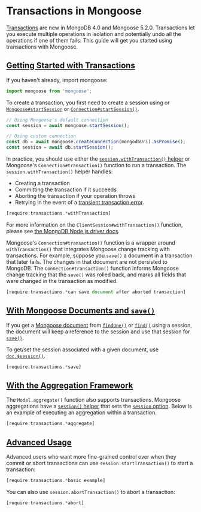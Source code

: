 # Transactions in Mongoose

[Transactions](https://www.mongodb.com/transactions) are new in MongoDB
4.0 and Mongoose 5.2.0. Transactions let you execute multiple operations
in isolation and potentially undo all the operations if one of them fails.
This guide will get you started using transactions with Mongoose.

<h2 id="getting-started-with-transactions"><a href="#getting-started-with-transactions">Getting Started with Transactions</a></h2>

If you haven't already, import mongoose:
```javascript
import mongoose from 'mongoose';
```

To create a transaction, you first need to create a session using or [`Mongoose#startSession`](api/mongoose.html#mongoose_Mongoose-startSession)
or [`Connection#startSession()`](api/connection.html#connection_Connection-startSession).

```javascript
// Using Mongoose's default connection
const session = await mongoose.startSession();

// Using custom connection
const db = await mongoose.createConnection(mongodbUri).asPromise();
const session = await db.startSession();
```

In practice, you should use either the [`session.withTransaction()` helper](https://mongodb.github.io/node-mongodb-native/3.2/api/ClientSession.html#withTransaction)
or Mongoose's `Connection#transaction()` function to run a transaction. The `session.withTransaction()` helper handles:

- Creating a transaction
- Committing the transaction if it succeeds
- Aborting the transaction if your operation throws
- Retrying in the event of a [transient transaction error](https://stackoverflow.com/questions/52153538/what-is-a-transienttransactionerror-in-mongoose-or-mongodb).

```javascript
[require:transactions.*withTransaction]
```

For more information on the `ClientSession#withTransaction()` function, please see
[the MongoDB Node.js driver docs](https://mongodb.github.io/node-mongodb-native/3.2/api/ClientSession.html#withTransaction).

Mongoose's `Connection#transaction()` function is a wrapper around `withTransaction()` that
integrates Mongoose change tracking with transactions.
For example, suppose you `save()` a document in a transaction that later fails.
The changes in that document are not persisted to MongoDB.
The `Connection#transaction()` function informs Mongoose change tracking that the `save()` was rolled back, and marks all fields that were changed in the transaction as modified.

```javascript
[require:transactions.*can save document after aborted transaction]
```

<h2 id="with-mongoose-documents-and-save"><a href="#with-mongoose-documents-and-save">With Mongoose Documents and <code>save()</code></a></h2>

If you get a [Mongoose document](documents.html) from [`findOne()`](api.html#findone_findOne)
or [`find()`](api.html#find_find) using a session, the document will
keep a reference to the session and use that session for [`save()`](api.html#document_Document-save).

To get/set the session associated with a given document, use [`doc.$session()`](api.html#document_Document-$session).

```javascript
[require:transactions.*save]
```

<h2 id="with-the-aggregation-framework"><a href="#with-the-aggregation-framework">With the Aggregation Framework</a></h2>

The `Model.aggregate()` function also supports transactions. Mongoose
aggregations have a [`session()` helper](api.html#aggregate_Aggregate-session)
that sets the [`session` option](api.html#aggregate_Aggregate-option).
Below is an example of executing an aggregation within a transaction.

```javascript
[require:transactions.*aggregate]
```

<h2 id="advanced-usage"><a href="#advanced-usage">Advanced Usage</a></h2>

Advanced users who want more fine-grained control over when they commit or abort transactions
can use `session.startTransaction()` to start a transaction:

```javascript
[require:transactions.*basic example]
```

You can also use `session.abortTransaction()` to abort a transaction:

```javascript
[require:transactions.*abort]
```
